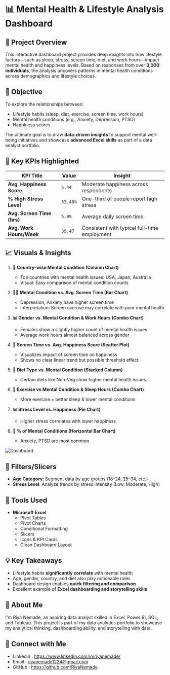 # 📊 Mental Health & Lifestyle Analysis Dashboard

## 🧠 Project Overview
This interactive dashboard project provides deep insights into how lifestyle factors—such as sleep, stress, screen time, diet, and work hours—impact mental health and happiness levels. Based on responses from over **3,000 individuals**, the analysis uncovers patterns in mental health conditions across demographics and lifestyle choices.

## 🎯 Objective
To explore the relationships between:
- Lifestyle habits (sleep, diet, exercise, screen time, work hours)
- Mental health conditions (e.g., Anxiety, Depression, PTSD)
- Happiness scores

The ultimate goal is to draw **data-driven insights** to support mental well-being initiatives and showcase **advanced Excel skills** as part of a data analyst portfolio.

## 📌 Key KPIs Highlighted

| KPI Title                    | Value        | Insight                                                                 |
|-----------------------------|--------------|-------------------------------------------------------------------------|
| **Avg. Happiness Score**    | `5.44`       | Moderate happiness across respondents                                   |
| **% High Stress Level**     | `33.40%`     | One-third of people report high stress                                 |
| **Avg. Screen Time (hrs)**  | `5.09`       | Average daily screen time                                              |
| **Avg. Work Hours/Week**    | `39.47`      | Consistent with typical full-time employment                           |

## 📈 Visuals & Insights

1. **📍 Country-wise Mental Condition (Column Chart)**  
   - Top countries with mental health issues: USA, Japan, Australia  
   - Visual: Easy comparison of mental condition counts

2. **🧘‍♂️ Mental Condition vs. Avg. Screen Time (Bar Chart)**  
   - Depression, Anxiety have higher screen time  
   - Interpretation: Screen overuse may correlate with poor mental health

3. **📊 Gender vs. Mental Condition & Work Hours (Combo Chart)**  
   - Females show a slightly higher count of mental health issues  
   - Average work hours almost balanced across gender

4. **📱 Screen Time vs. Avg. Happiness Score (Scatter Plot)**  
   - Visualizes impact of screen time on happiness  
   - Shows no clear linear trend but possible threshold effect

5. **🥗 Diet Type vs. Mental Condition (Stacked Column)**  
   - Certain diets like Non-Veg show higher mental health issues

6. **🛌 Exercise vs Mental Condition & Sleep Hours (Combo Chart)**  
   - More exercise = better sleep & lower mental conditions

7. **📊 Stress Level vs. Happiness (Pie Chart)**  
   - Higher stress correlates with lower happiness

8. **🧠 % of Mental Conditions (Horizontal Bar Chart)**  
   - Anxiety, PTSD are most common

![Dashboard](https://github.com/user-attachments/assets/f19d32fa-3790-4658-92cd-4280b2f96356)


## 🧩 Filters/Slicers
- **Age Category**: Segment data by age groups (18–24, 25–34, etc.)
- **Stress Level**: Analyze trends by stress intensity (Low, Moderate, High)

## 🧰 Tools Used
- **Microsoft Excel**
  - Pivot Tables
  - Pivot Charts
  - Conditional Formatting 
  - Slicers
  - Icons & KPI Cards
  - Clean Dashboard Layout


## 💡 Key Takeaways
- Lifestyle habits **significantly correlate** with mental health
- Age, gender, country, and diet also play noticeable roles
- Dashboard design enables **quick filtering and comparison**
- Excellent example of **Excel dashboarding and storytelling skills**

## 👤 About Me
I'm Riya Nemade, an aspiring data analyst skilled in Excel, Power BI, SQL, and Tableau. This project is part of my data analytics portfolio to showcase my analytical thinking, dashboarding ability, and storytelling with data.

## 🔗 Connect with Me
- Linkedin : https://www.linkedin.com/in/riyanemade/
- Email : riyanemade1234@gmail.com
- GitHub : https://github.com/RiyaNemade
